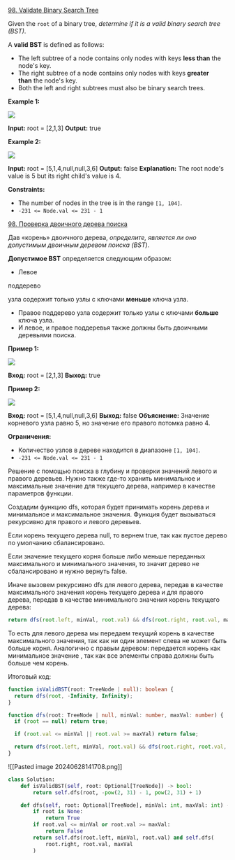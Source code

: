 [98. Validate Binary Search Tree](https://leetcode.com/problems/validate-binary-search-tree/)

Given the `root` of a binary tree, *determine if it is a valid binary search tree (BST)*.

A **valid BST** is defined as follows:

- The left
  subtree
  of a node contains only nodes with keys **less than** the node's key.
- The right subtree of a node contains only nodes with keys **greater than** the node's key.
- Both the left and right subtrees must also be binary search trees.

**Example 1:**

![](https://assets.leetcode.com/uploads/2020/12/01/tree1.jpg)

**Input:** root = [2,1,3]
**Output:** true

**Example 2:**

![](https://assets.leetcode.com/uploads/2020/12/01/tree2.jpg)

**Input:** root = [5,1,4,null,null,3,6]
**Output:** false
**Explanation:** The root node's value is 5 but its right child's value is 4.

**Constraints:**

- The number of nodes in the tree is in the range `[1, 104]`.
- `-231 <= Node.val <= 231 - 1`

[98. Проверка двоичного дерева поиска](https://leetcode.com/problems/validate-binary-search-tree/)

Дав «корень» двоичного дерева, _определите, является ли оно допустимым двоичным деревом поиска (BST)_.

**Допустимое BST** определяется следующим образом:

- Левое

поддерево

узла содержит только узлы с ключами **меньше** ключа узла.

- Правое поддерево узла содержит только узлы с ключами **больше** ключа узла.
- И левое, и правое поддеревья также должны быть двоичными деревьями поиска.

**Пример 1:**

![](https://assets.leetcode.com/uploads/2020/12/01/tree1.jpg)

**Вход:** root = [2,1,3]
**Выход:** true

**Пример 2:**

![](https://assets.leetcode.com/uploads/2020/12/01/tree2.jpg)

**Вход:** root = [5,1,4,null,null,3,6]
**Выход:** false
**Объяснение:** Значение корневого узла равно 5, но значение его правого потомка равно 4.

**Ограничения:**

- Количество узлов в дереве находится в диапазоне `[1, 104]`.
- `-231 <= Node.val <= 231 - 1`

Решение с помощью поиска в глубину и проверки значений левого и правого деревьев. Нужно также где-то хранить минимальное и максимальные значение для текущего дерева, например в качестве параметров функции.

Создадим функцию dfs, которая будет принимать корень дерева и минимальное и максимальное значения. Функция будет вызываться рекурсивно для правого и левого деревьев.

Если корень текущего дерева null, то вернем true, так как пустое дерево по умолчанию сбалансировано.

Если значение текущего корня больше либо меньше переданных максимального и минимального значения, то значит дерево не сбалансировано и нужно вернуть false.

Иначе вызовем рекурсивно dfs для левого дерева, передав в качестве максимального значения корень текущего дерева и для правого дерева, передав в качестве минимального значения корень текущего дерева:

```typescript
return dfs(root.left, minVal, root.val) && dfs(root.right, root.val, maxVal);
```

То есть для левого дерева мы передаем текущий корень в качестве максимального значения, так как ни один элемент слева не может быть больше корня. Аналогично с правым деревом: передается корень как минимальное значение , так как все элементы справа должны быть больше чем корень.

Итоговый код:

```typescript
function isValidBST(root: TreeNode | null): boolean {
  return dfs(root, -Infinity, Infinity);
}

function dfs(root: TreeNode | null, minVal: number, maxVal: number) {
  if (root == null) return true;

  if (root.val <= minVal || root.val >= maxVal) return false;

  return dfs(root.left, minVal, root.val) && dfs(root.right, root.val, maxVal);
}
```

![[Pasted image 20240628141708.png]]

```python
class Solution:
    def isValidBST(self, root: Optional[TreeNode]) -> bool:
        return self.dfs(root, -pow(2, 31) - 1, pow(2, 31) + 1)

    def dfs(self, root: Optional[TreeNode], minVal: int, maxVal: int) -> bool:
        if root is None:
            return True
        if root.val <= minVal or root.val >= maxVal:
            return False
        return self.dfs(root.left, minVal, root.val) and self.dfs(
            root.right, root.val, maxVal
        )
```
